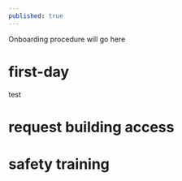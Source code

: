 ```yaml
---
published: true
---
```


Onboarding procedure will go here

# first-day

test

# request building access
# safety training

